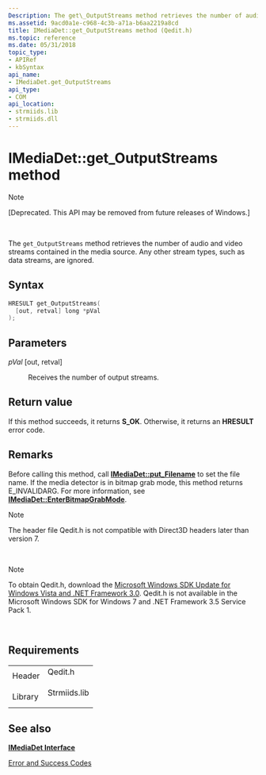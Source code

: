 ```yaml
---
Description: The get\_OutputStreams method retrieves the number of audio and video streams contained in the media source. Any other stream types, such as data streams, are ignored.
ms.assetid: 9acd0a1e-c968-4c3b-a71a-b6aa2219a8cd
title: IMediaDet::get_OutputStreams method (Qedit.h)
ms.topic: reference
ms.date: 05/31/2018
topic_type: 
- APIRef
- kbSyntax
api_name: 
- IMediaDet.get_OutputStreams
api_type: 
- COM
api_location: 
- strmiids.lib
- strmiids.dll
---
```


# IMediaDet::get\_OutputStreams method

> [!Note]  
> \[Deprecated. This API may be removed from future releases of Windows.\]

 

The `get_OutputStreams` method retrieves the number of audio and video streams contained in the media source. Any other stream types, such as data streams, are ignored.

## Syntax


```C++
HRESULT get_OutputStreams(
  [out, retval] long *pVal
);
```



## Parameters

<dl> <dt>

*pVal* \[out, retval\]
</dt> <dd>

Receives the number of output streams.

</dd> </dl>

## Return value

If this method succeeds, it returns **S\_OK**. Otherwise, it returns an **HRESULT** error code.

## Remarks

Before calling this method, call [**IMediaDet::put\_Filename**](imediadet-put-filename.md) to set the file name. If the media detector is in bitmap grab mode, this method returns E\_INVALIDARG. For more information, see [**IMediaDet::EnterBitmapGrabMode**](imediadet-enterbitmapgrabmode.md).

> [!Note]  
> The header file Qedit.h is not compatible with Direct3D headers later than version 7.

 

> [!Note]  
> To obtain Qedit.h, download the [Microsoft Windows SDK Update for Windows Vista and .NET Framework 3.0](https://msdn.microsoft.com/windowsvista/bb980924.aspx). Qedit.h is not available in the Microsoft Windows SDK for Windows 7 and .NET Framework 3.5 Service Pack 1.

 

## Requirements



|                    |                                                                                         |
|--------------------|-----------------------------------------------------------------------------------------|
| Header<br/>  | <dl> <dt>Qedit.h</dt> </dl>      |
| Library<br/> | <dl> <dt>Strmiids.lib</dt> </dl> |



## See also

<dl> <dt>

[**IMediaDet Interface**](imediadet.md)
</dt> <dt>

[Error and Success Codes](error-and-success-codes.md)
</dt> </dl>

 

 




